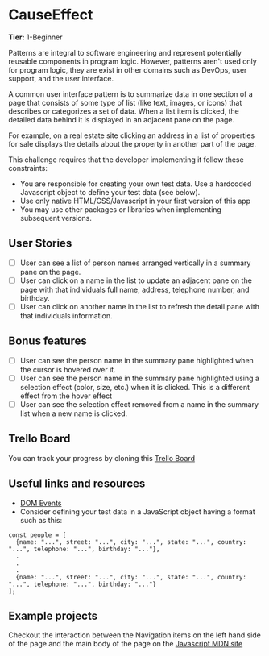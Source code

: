 # CauseEffect

**Tier:** 1-Beginner

Patterns are integral to software engineering and represent potentially
reusable components in program logic. However, patterns aren't used only
for program logic, they are exist in other domains such as DevOps, user
support, and the user interface.

A common user interface pattern is to summarize data in one section of a page 
that consists of some type of list (like text, images, or icons) that describes
or categorizes a set of data. When a list item is clicked, the detailed data
behind it is displayed in an adjacent pane on the page. 

For example, on a real estate site clicking an address in a list of properties
for sale displays the details about the property in another part of the 
page.

This challenge requires that the developer implementing it follow these
constraints:

- You are responsible for creating your own test data. Use a hardcoded 
Javascript object to define your test data (see below).
- Use only native HTML/CSS/Javascript in your first version of this app
- You may use other packages or libraries when implementing subsequent 
versions.

## User Stories

-   [ ] User can see a list of person names arranged vertically in a summary
pane on the page.
-   [ ] User can click on a name in the list to update an adjacent pane on the
page with that individuals full name, address, telephone number, and 
birthday.
-   [ ] User can click on another name in the list to refresh the detail pane
with that individuals information.

## Bonus features

-   [ ] User can see the person name in the summary pane highlighted when the
cursor is hovered over it.
-   [ ] User can see the person name in the summary pane highlighted
using a selection effect (color, size, etc.) when it is clicked. This is a
different effect from the hover effect
-   [ ] User can see the selection effect removed from a name in the summary
list when a new name is clicked.

## Trello Board

You can track your progress by cloning this [Trello Board](https://trello.com/b/vpQLj2XN/causeeffect)

## Useful links and resources

- [DOM Events](https://developer.mozilla.org/en-US/docs/Web/API/Event)
- Consider defining your test data in a JavaScript object having a format
such as this:
```
const people = [
  {name: "...", street: "...", city: "...", state: "...", country: "...", telephone: "...", birthday: "..."},
  .
  .
  .
  {name: "...", street: "...", city: "...", state: "...", country: "...", telephone: "...", birthday: "..."}
];
```

## Example projects

Checkout the interaction between the Navigation items on the left hand side
of the page and the main body of the page on the [Javascript MDN site](https://developer.mozilla.org/en-US/docs/Web/JavaScript)
